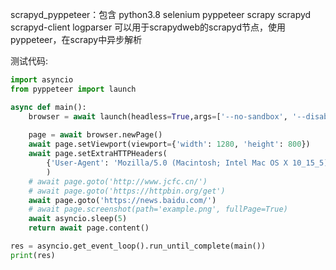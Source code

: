 scrapyd_pyppeteer：包含 python3.8 selenium pyppeteer scrapy scrapyd scrapyd-client logparser
可以用于scrapydweb的scrapyd节点，使用pyppeteer，在scrapy中异步解析


测试代码:
```python
import asyncio
from pyppeteer import launch

async def main():
    browser = await launch(headless=True,args=['--no-sandbox', '--disable-dev-shm-usage'])
    
    page = await browser.newPage()
    await page.setViewport(viewport={'width': 1280, 'height': 800})
    await page.setExtraHTTPHeaders(
        {'User-Agent': 'Mozilla/5.0 (Macintosh; Intel Mac OS X 10_15_5) AppleWebKit/537.36 (KHTML, like Gecko) Chrome/83.0.4103.116 Safari/537.36'}
        )
    # await page.goto('http://www.jcfc.cn/')
    # await page.goto('https://httpbin.org/get')
    await page.goto('https://news.baidu.com/')
    # await page.screenshot(path='example.png', fullPage=True)
    await asyncio.sleep(5)
    return await page.content()

res = asyncio.get_event_loop().run_until_complete(main())
print(res)
```

